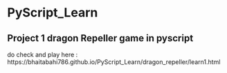 # PyScript_Learn

## Project 1 dragon Repeller game in pyscript 

<p> do check and play here : https://bhaitabahi786.github.io/PyScript_Learn/dragon_repeller/learn1.html </p>
